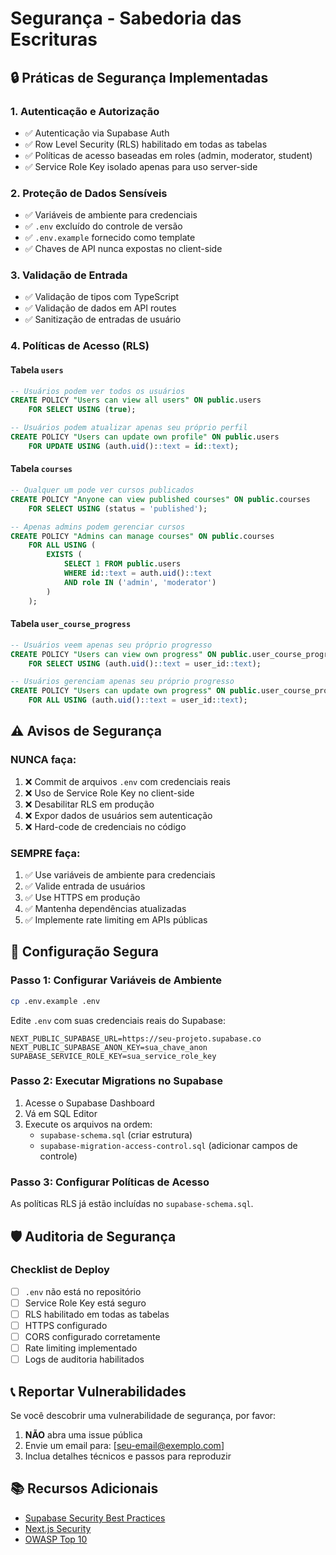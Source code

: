 # Segurança - Sabedoria das Escrituras

## 🔒 Práticas de Segurança Implementadas

### 1. Autenticação e Autorização
- ✅ Autenticação via Supabase Auth
- ✅ Row Level Security (RLS) habilitado em todas as tabelas
- ✅ Políticas de acesso baseadas em roles (admin, moderator, student)
- ✅ Service Role Key isolado apenas para uso server-side

### 2. Proteção de Dados Sensíveis
- ✅ Variáveis de ambiente para credenciais
- ✅ `.env` excluído do controle de versão
- ✅ `.env.example` fornecido como template
- ✅ Chaves de API nunca expostas no client-side

### 3. Validação de Entrada
- ✅ Validação de tipos com TypeScript
- ✅ Validação de dados em API routes
- ✅ Sanitização de entradas de usuário

### 4. Políticas de Acesso (RLS)

#### Tabela `users`
```sql
-- Usuários podem ver todos os usuários
CREATE POLICY "Users can view all users" ON public.users
    FOR SELECT USING (true);

-- Usuários podem atualizar apenas seu próprio perfil
CREATE POLICY "Users can update own profile" ON public.users
    FOR UPDATE USING (auth.uid()::text = id::text);
```

#### Tabela `courses`
```sql
-- Qualquer um pode ver cursos publicados
CREATE POLICY "Anyone can view published courses" ON public.courses
    FOR SELECT USING (status = 'published');

-- Apenas admins podem gerenciar cursos
CREATE POLICY "Admins can manage courses" ON public.courses
    FOR ALL USING (
        EXISTS (
            SELECT 1 FROM public.users
            WHERE id::text = auth.uid()::text
            AND role IN ('admin', 'moderator')
        )
    );
```

#### Tabela `user_course_progress`
```sql
-- Usuários veem apenas seu próprio progresso
CREATE POLICY "Users can view own progress" ON public.user_course_progress
    FOR SELECT USING (auth.uid()::text = user_id::text);

-- Usuários gerenciam apenas seu próprio progresso
CREATE POLICY "Users can update own progress" ON public.user_course_progress
    FOR ALL USING (auth.uid()::text = user_id::text);
```

## ⚠️ Avisos de Segurança

### NUNCA faça:
1. ❌ Commit de arquivos `.env` com credenciais reais
2. ❌ Uso de Service Role Key no client-side
3. ❌ Desabilitar RLS em produção
4. ❌ Expor dados de usuários sem autenticação
5. ❌ Hard-code de credenciais no código

### SEMPRE faça:
1. ✅ Use variáveis de ambiente para credenciais
2. ✅ Valide entrada de usuários
3. ✅ Use HTTPS em produção
4. ✅ Mantenha dependências atualizadas
5. ✅ Implemente rate limiting em APIs públicas

## 🔐 Configuração Segura

### Passo 1: Configurar Variáveis de Ambiente
```bash
cp .env.example .env
```

Edite `.env` com suas credenciais reais do Supabase:
```env
NEXT_PUBLIC_SUPABASE_URL=https://seu-projeto.supabase.co
NEXT_PUBLIC_SUPABASE_ANON_KEY=sua_chave_anon
SUPABASE_SERVICE_ROLE_KEY=sua_service_role_key
```

### Passo 2: Executar Migrations no Supabase
1. Acesse o Supabase Dashboard
2. Vá em SQL Editor
3. Execute os arquivos na ordem:
   - `supabase-schema.sql` (criar estrutura)
   - `supabase-migration-access-control.sql` (adicionar campos de controle)

### Passo 3: Configurar Políticas de Acesso
As políticas RLS já estão incluídas no `supabase-schema.sql`.

## 🛡️ Auditoria de Segurança

### Checklist de Deploy
- [ ] `.env` não está no repositório
- [ ] Service Role Key está seguro
- [ ] RLS habilitado em todas as tabelas
- [ ] HTTPS configurado
- [ ] CORS configurado corretamente
- [ ] Rate limiting implementado
- [ ] Logs de auditoria habilitados

## 📞 Reportar Vulnerabilidades

Se você descobrir uma vulnerabilidade de segurança, por favor:
1. **NÃO** abra uma issue pública
2. Envie um email para: [seu-email@exemplo.com]
3. Inclua detalhes técnicos e passos para reproduzir

## 📚 Recursos Adicionais

- [Supabase Security Best Practices](https://supabase.com/docs/guides/auth/row-level-security)
- [Next.js Security](https://nextjs.org/docs/app/building-your-application/configuring/environment-variables)
- [OWASP Top 10](https://owasp.org/www-project-top-ten/)
